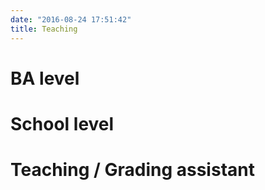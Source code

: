 ```yaml
---
date: "2016-08-24 17:51:42"
title: Teaching
---
```


# BA level

# School level

# Teaching / Grading assistant


